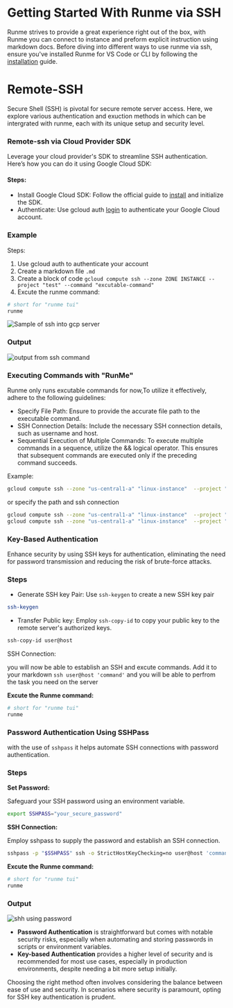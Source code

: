 # Getting Started With Runme via SSH

Runme strives to provide a great experience right out of the box, with Runme you can connect to instance and preform explicit instruction using markdown docs. Before diving into different ways to use runme via ssh, ensure you've installed Runme for VS Code or CLI by following the [installation](/install#runme-for-vs-code) guide.

# Remote-SSH

Secure Shell (SSH) is pivotal for secure remote server access. Here, we explore various authentication and exuction methods in which can be intergrated with runme, each with its unique setup and security level.

 ### Remote-ssh via Cloud Provider SDK
 
Leverage your cloud provider's SDK to streamline SSH authentication. Here’s how you can do it using Google Cloud SDK:
#### Steps:
* Install Google Cloud SDK: Follow the official guide to [install]() and initialize the SDK.
* Authenticate: Use gcloud auth [login](https://cloud.google.com/sdk/gcloud/reference/compute/ssh#--command) to authenticate your Google Cloud account.

### Example

Steps: 
1. Use gcloud auth to authenticate your account
2. Create a markdown file `.md` 
3. Create a block of code `gcloud compute ssh --zone ZONE INSTANCE --project "test" --command "excutable-command"`
4. Excute the runme command:

```sh
# short for "runme tui"
runme
```

![Sample of ssh into gcp server](https://i.imgur.com/K4k79mM.png)

### Output

![output from ssh command](https://i.imgur.com/f2XPOLB.png)

### Executing Commands with "RunMe"

Runme only runs excutable commands for now,To utilize it effectively, adhere to the following guidelines:
* Specify File Path: Ensure to provide the accurate file path to the executable command.
* SSH Connection Details: Include the necessary SSH connection details, such as username and host.
* Sequential Execution of Multiple Commands: To execute multiple commands in a sequence, utilize the && logical operator. This ensures that subsequent commands are executed only if the preceding command succeeds.

Example:

```sh
gcloud compute ssh --zone "us-central1-a" "linux-instance"  --project "development" --command "mkdir runme && cd runme"
```

or specify the path and ssh connection

```sh
gcloud compute ssh --zone "us-central1-a" "linux-instance"  --project "development" --command "mkdir runme && cd runme"
gcloud compute ssh --zone "us-central1-a" "linux-instance"  --project "development" --command " cd runme"
```

### Key-Based Authentication

Enhance security by using SSH keys for authentication, eliminating the need for password transmission and reducing the risk of brute-force attacks.

### Steps

* Generate SSH key Pair: Use `ssh-keygen` to create a new SSH key pair

```sh
ssh-keygen
```

* Transfer Public key: Employ `ssh-copy-id` to copy your public key to the remote server's authorized keys.

```sh
ssh-copy-id user@host
```

SSH Connection: 

you will now be able to establish an SSH and excute commands. Add it to your markdown `ssh user@host 'command'` and you will be able to perfrom the task you need on the server

**Excute the Runme command:**

```sh
# short for "runme tui"
runme
```

### Password Authentication Using SSHPass

with the use of `sshpass` it helps automate SSH connections with password authentication.

### Steps

**Set Password:**

Safeguard your SSH password using an environment variable.

```sh
export SSHPASS="your_secure_password"
```

**SSH Connection:**

Employ sshpass to supply the password and establish an SSH connection.

```sh
sshpass -p "$SSHPASS" ssh -o StrictHostKeyChecking=no user@host 'command'
```

**Excute the Runme command:**

```sh
# short for "runme tui"
runme
```

### Output

![shh using password](https://i.imgur.com/VZq7bCk.png)

- **Password Authentication** is straightforward but comes with notable security risks, especially when automating and storing passwords in scripts or environment variables.
- **Key-based Authentication** provides a higher level of security and is recommended for most use cases, especially in production environments, despite needing a bit more setup initially.

Choosing the right method often involves considering the balance between ease of use and security. In scenarios where security is paramount, opting for SSH key authentication is prudent.